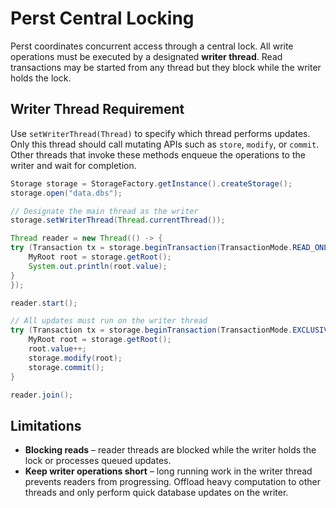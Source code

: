 # Perst Central Locking

Perst coordinates concurrent access through a central lock.  All write
operations must be executed by a designated **writer thread**.  Read
transactions may be started from any thread but they block while the
writer holds the lock.

## Writer Thread Requirement

Use `setWriterThread(Thread)` to specify which thread performs updates.
Only this thread should call mutating APIs such as `store`, `modify`, or
`commit`.  Other threads that invoke these methods enqueue the
operations to the writer and wait for completion.

```java
Storage storage = StorageFactory.getInstance().createStorage();
storage.open("data.dbs");

// Designate the main thread as the writer
storage.setWriterThread(Thread.currentThread());

Thread reader = new Thread(() -> {
try (Transaction tx = storage.beginTransaction(TransactionMode.READ_ONLY)) {
    MyRoot root = storage.getRoot();
    System.out.println(root.value);
}
});

reader.start();

// All updates must run on the writer thread
try (Transaction tx = storage.beginTransaction(TransactionMode.EXCLUSIVE)) {
    MyRoot root = storage.getRoot();
    root.value++;
    storage.modify(root);
    storage.commit();
}

reader.join();
```

## Limitations

* **Blocking reads** – reader threads are blocked while the writer holds
  the lock or processes queued updates.
* **Keep writer operations short** – long running work in the writer
  thread prevents readers from progressing.  Offload heavy computation to
  other threads and only perform quick database updates on the writer.

